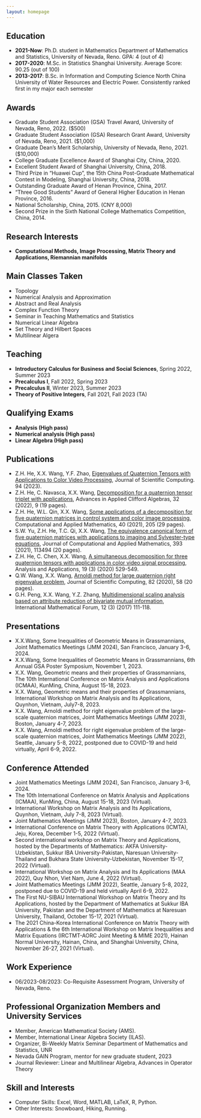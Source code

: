 ```yaml
---
layout: homepage
---
```




## Education
- **2021-Now**: Ph.D. student in Mathematics Department of Mathematics and Statistics,
 University of Nevada, Reno. GPA: 4 (out of 4)
- **2017-2020**: M.Sc. in Statistics Shanghai University. Average Score: 90.25 (out of 100)
- **2013-2017**:  B.Sc. in Information and Computing Science North China University of Water
 Resources and Electric Power. Consistently ranked first in my major each semester

## Awards
- Graduate Student Association (GSA) Travel Award, University of Nevada, Reno, 2022. ($500)
- Graduate Student Association (GSA) Research Grant Award, University of Nevada, Reno, 2021. ($1,000)
- Graduate Dean’s Merit Scholarship, University of Nevada, Reno, 2021. ($10,000)
- College Graduate Excellence Award of Shanghai City, China, 2020.
- Excellent Student Award of Shanghai University, China, 2018.
- Third Prize in “Huawei Cup”, the 15th China Post-Graduate Mathematical Contest in Modeling, Shanghai University, China, 2018.
- Outstanding Graduate Award of Henan Province, China, 2017.
- “Three Good Students” Award of General Higher Education in Henan Province, 2016.
- National Scholarship, China, 2015. (CNY 8,000)
- Second Prize in the Sixth National College Mathematics Competition, China, 2014.

## Research Interests

- **Computational Methods, Image Processing, Matrix Theory and Applications, Riemannian manifolds**  

## Main Classes Taken

- Topology
- Numerical Analysis and Approximation
- Abstract and Real Analysis
- Complex Function Theory
- Seminar in Teaching Mathematics and Statistics
- Numerical Linear Algebra
- Set Theory and Hilbert Spaces
- Multilinear Algera


## Teaching
- **Introductory Calculus for Business and Social Sciences**, Spring 2022, Summer 2023
- **Precalculus I**, Fall 2022, Spring 2023
- **Precalculus II**, Winter 2023, Summer 2023
- **Theory of Positive Integers**, Fall 2021, Fall 2023 (TA)

  
## Qualifying Exams
- **Analysis   (High pass)**
-  **Numerical analysis   (High pass)**
- **Linear Algebra  (High pass)**
 
## Publications
- 	Z.H. He, X.X. Wang, Y.F. Zhao, [Eigenvalues of Quaternion Tensors with Applications to Color Video Processing](https://doi.org/10.1007/s10915-022-02058-5), Journal of Scientific Computing. 94 (2023).
- Z.H. He, C. Navasca, X.X. Wang, [Decomposition for a quaternion tensor triplet with applications](https://doi.org/10.1007/s00006-021-01195-8), Advances in Applied Clifford Algebras, 32 (2022), 9 (19 pages).
- Z.H. He, W.L. Qin, X.X. Wang, [Some applications of a decomposition for five quaternion matrices in control system and color image processing](https://doi.org/10.1007/s40314-021-01579-3), Computational and Applied Mathematics, 40 (2021), 205 (29 pages).
- 	S.W. Yu, Z.H. He, T.C. Qi, X.X. Wang, [The equivalence canonical form of five quaternion matrices with applications to imaging and Sylvester-type equations](https://doi.org/10.1016/j.cam.2021.113494), Journal of Computational and Applied Mathematics, 393 (2021), 113494 (20 pages). 
- 	Z.H. He, C. Chen, X.X. Wang, [A simultaneous decomposition for three quaternion tensors with applications in color video signal processing](https://www.worldscientific.com/doi/10.1142/S0219530520400084), Analysis and Applications, 19 (3) (2020) 529-549. 
-	Q.W. Wang, X.X. Wang, [Arnoldi method for large quaternion right eigenvalue problem](https://doi.org/10.1007/s10915-020-01158-4), Journal of Scientific Computing, 82 (2020), 58 (20 pages).  
-	G.H. Peng, X.X. Wang, Y.Z. Zhang, [Multidimensional scaling analysis based on attribute reduction of bivariate mutual information](https://doi.org/10.12988/imf.2017.610133), International Mathematical Forum, 12 (3) (2017) 111-118. 

## Presentations
- X.X.Wang, Some Inequalities of Geometric Means in Grassmannians, Joint Mathematics Meetings (JMM 2024), San Francisco, January 3-6, 2024.
- 	X.X.Wang, Some Inequalities of Geometric Means in Grassmannians, 6th Annual GSA Poster Symposium, November 1, 2023.
- 	X.X. Wang, Geometric means and their properties of Grassmannians, The 10th International Conference on Matrix Analysis and Applications (ICMAA), KunMing, China, August 15-18, 2023.
- 	X.X. Wang, Geometric means and their properties of Grassmannians, International Workshop on Matrix Analysis and Its Applications, Quynhon, Vietnam, July7-8, 2023.
- 	X.X. Wang, Arnoldi method for right eigenvalue problem of the large-scale quaternion matrices, Joint Mathematics Meetings (JMM 2023), Boston, January 4-7, 2023.
- 	X.X. Wang, Arnoldi method for right eigenvalue problem of the large-scale quaternion matrices, Joint Mathematics Meetings (JMM 2022), Seattle, January 5-8, 2022, postponed due to COVID-19 and held virtually, April 6-9, 2022. 

## Conference Attended
- Joint Mathematics Meetings (JMM 2024), San Francisco, January 3-6, 2024.
-	The 10th International Conference on Matrix Analysis and Applications (ICMAA), KunMing, China, August 15-18, 2023 (Virtual).
-	International Workshop on Matrix Analysis and Its Applications, Quynhon, Vietnam, July 7-8, 2023 (Virtual).
-	Joint Mathematics Meetings (JMM 2023), Boston, January 4-7, 2023.
-	International Conference on Matrix Theory with Applications (ICMTA), Jeju, Korea, December 1-5, 2022 (Virtual).
-	Second international workshop on Matrix Theory and Applications, hosted by the Departments of Mathematics: AKFA University-Uzbekistan, Sukkur IBA University-Pakistan, Naresuan University-Thailand and Bukhara State University-Uzbekistan, November 15-17, 2022 (Virtual).
-	International Workshop on Matrix Analysis and Its Applications (MAA 2022), Quy Nhon, Viet Nam, June 4, 2022 (Virtual).
-	Joint Mathematics Meetings (JMM 2022), Seattle, January 5-8, 2022, postponed due to COVID-19 and held virtually April 6-9, 2022.
-	The First NU-SIBAU International Workshop on Matrix Theory and Its Applications, hosted by the Department of Mathematics at Sukkur IBA University, Pakistan and the Department of Mathematics at Naresuan University, Thailand, October 15-17, 2021 (Virtual).
-	The 2021 China-Korea International Conference on Matrix Theory with Applications & the 6th International Workshop on Matrix Inequalities and Matrix Equations (IRCTMT-AORC Joint Meeting & MIME 2021), Hainan Normal University, Hainan, China, and Shanghai University, China, November 26-27, 2021 (Virtual).

## Work Experience
- 06/2023-08/2023: Co-Requisite Assessment Program, University of Nevada, Reno.

## Professional Organization Members and University Services  
- Member, American Mathematical Society (AMS).
- Member, International Linear Algebra Society (ILAS).
- Organizer, Bi-Weekly Matrix Seminar Department of Mathematics and Statistics, UNR
- Nevada GAIN   Program, mentor for new graduate student, 2023	
- Journal Reviewer: Linear and Multilinear Algebra,  Advances in Operator Theory
  

 

## Skill and Interests

- Computer Skills: Excel, Word, MATLAB, LaTeX, R, Python.
- Other Interests: Snowboard, Hiking, Running. 

